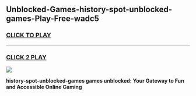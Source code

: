 
## Unblocked-Games-history-spot-unblocked-games-Play-Free-wadc5
<h3>
<a href="https://premium76.site?title=history-spot-unblocked-games&ref=19M">CLICK TO PLAY</a></h3>
<hr>

<h3>
<a href="https://premium76.site?title=history-spot-unblocked-games&ref=19M">CLICK 2 PLAY</a>
  
</h3>

<a href="https://premium76.site?title=history-spot-unblocked-games&ref=19M"><img src="https://clearcache.store/games.png"></a>


**history-spot-unblocked-games games unblocked: Your Gateway to Fun and Accessible Online Gaming**
